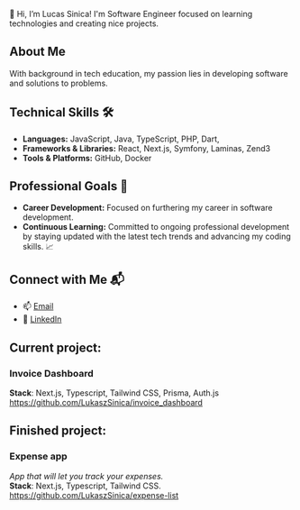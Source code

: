 👋 Hi, I’m Lucas Sinica! I'm Software Engineer focused on learning technologies and creating nice projects.     

## About Me
With background in tech education, my passion lies in developing software and solutions to problems.

## Technical Skills 🛠️
- **Languages:** JavaScript, Java, TypeScript, PHP, Dart, 
- **Frameworks & Libraries:** React, Next.js, Symfony, Laminas, Zend3
- **Tools & Platforms:** GitHub, Docker

## Professional Goals 🚀
- **Career Development:** Focused on furthering my career in software development.
- **Continuous Learning:** Committed to ongoing professional development by staying updated with the latest tech trends and advancing my coding skills. 📈

## Connect with Me 📬
- 📫 [Email](mailto:sinicalukasz@gmail.com)
- 🔗 [LinkedIn](https://linkedin.com/in/lukasz-sinica)

## Current project: 
### Invoice Dashboard     
**Stack**: Next.js, Typescript, Tailwind CSS, Prisma, Auth.js     
https://github.com/LukaszSinica/invoice_dashboard     
## Finished project: 
### Expense app
*App that will let you track your expenses.*     
**Stack**: Next.js, Typescript, Tailwind CSS.       
https://github.com/LukaszSinica/expense-list
<!---
LukaszSinica/LukaszSinica is a ✨ special ✨ repository because its `README.md` (this file) appears on your GitHub profile.
You can click the Preview link to take a look at your changes.
--->
